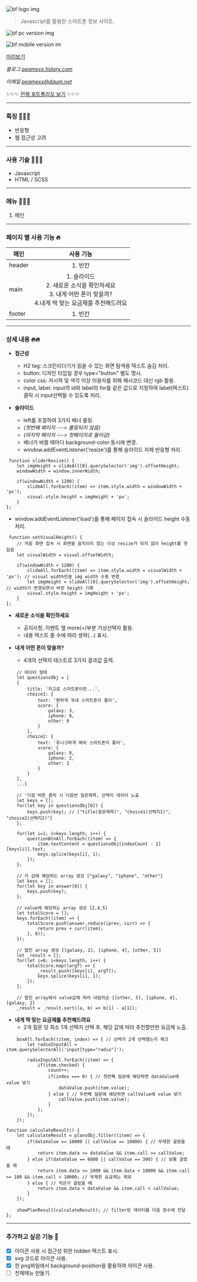 ![bf logo img](https://user-images.githubusercontent.com/38338103/109740606-e2b79300-7c0e-11eb-9bc1-ff047410d28e.jpg)

> Javascript를 활용한 스마트폰 정보 사이트.
 
 
![bf pc version img](https://user-images.githubusercontent.com/38338103/109740659-f82cbd00-7c0e-11eb-99bc-9786bcafad92.jpg)

![bf mobile version im](https://user-images.githubusercontent.com/38338103/110229922-3ba96300-7f50-11eb-9a98-9c91fb71599b.jpg)


[미리보기](https://peamexx.github.io/bf/)

*블로그 [peamexx.tistory.com](http://peamexx.tistory.com)*

*이메일 peamexx@daum.net*

✨✨✨
[전체 포트폴리오 보기](https://peamexx.github.io/me/)
✨✨✨

___

### 특징 🧚🏻‍♀️
- 반응형
- 웹 접근성 고려
___

### 사용 기술 🤸🤸‍♂️
- Javascript
- HTML / SCSS
___

### 메뉴 👩🏻‍💻
1. 메인

___

### 페이지 별 사용 기능 🔥
| 메인  | 사용 기능 |
| ------------- |:-------------:|
| header      | 1. 빈칸     |
| main      | 1. 슬라이드<br /> 2. 새로운 소식을 확인하세요<br /> 3. 내게 어떤 폰이 맞을까?<br /> 4.내게 딱 맞는 요금제를 추천해드려요     |
| footer      | 1. 빈칸 |

___

### 상세 내용 🔥🔥

- **접근성**
    - H2 tag: 스크린리더기가 읽을 수 있는 화면 탐색용 텍스트 숨김 처리.
    - button: 디자인 타입일 경우 type="button" 별도 명시.
    - color css: 저시력 및 색각 이상 이용자를 위해 해시코드 대신 rgb 활용.
    - input, label: input의 id와 label의 for를 같은 값으로 지정하여 label(텍스트)클릭 시 input선택될 수 있도록 처리.

- **슬라이드**
    - left를 조절하여 3가지 배너 롤링.
    - *(첫번째 페이지 ---> 롤링되지 않음)*
    - *(마지막 페이지 ---> 첫페이지로 돌아감)*
    - 배너가 바뀔 때마다 background-color 동시에 변경.
    - window.addEventListener('resize')를 통해 슬라이드 자체 반응형 처리.
~~~
 function sliderResize() {
    let imgHeight = slideAll[0].querySelector('img').offsetHeight;
    windowWidth = window.innerWidth;

    if(windowWidth < 1200) {
        slideAll.forEach((item) => item.style.width = windowWidth + 'px');
        visual.style.height = imgHeight + 'px';
    }
};
~~~

   - window.addEventListener('load')를 통해 페이지 접속 시 슬라이드 height 수동 처리.
~~~
 function setVisualHeight() {
    // 처음 화면 접속 시 화면을 움직이지 않는 이상 resize가 되지 않아 height를 못잡음
    let visualWidth = visual.offsetWidth;

    if(windowWidth < 1200) {
        slideAll.forEach((item) => item.style.width = visualWidth + 'px'); // visual width만큼 img width 수동 변경
        let imgHeight = slideAll[0].querySelector('img').offsetHeight; // width가 변경되면서 바뀐 height 기록
        visual.style.height = imgHeight + 'px';
    }
};
~~~

- **새로운 소식을 확인하세요** 
    - 공지사항, 이벤트 옆 more(+)부분 가상선택자 활용.
    - 내용 텍스트 줄 수에 따라 생략(...) 표시.

- **내게 어떤 폰이 맞을까?**
    - 4개의 선택지 테스트로 3가지 결과값 출력.
```
    // 데이터 형태
    let questionsObj = [
    {
        title: '자고로 스마트폰이란...',
        choice1: {
            text: '편하게 국내 스마트폰이 좋아',
            score: {
                galaxy: 3,
                iphone: 0,
                other: 0
            }
        },
        choice2: {
            text: '유니크하게 해외 스마트폰이 좋아',
            score: {
                galaxy: 0,
                iphone: 2,
                other: 1
            }
        }
    },
    ...]
```

```
    // '다음'버튼 클릭 시 다음번 질문제목, 선택지 데이터 노출
    let keys = [];
    for(let key in questionsObj[0]) {
        keys.push(key); // ["title(질문제목)", "choice1(선택지1)", "choice2(선택지2)"]
    };

    for(let i=1; i<keys.length; i++) {
        questionBtnAll.forEach((item) => {
            item.textContent = questionsObj[indexCount - 1][keys[i]].text;
            keys.splice(keys[i], 1);
        });
    };
```

```
    // 키 값에 해당하는 array 생성 ["galaxy", "iphone", "other"]
    let keys = []; 
    for(let key in answer[0]) {
        keys.push(key);
    };

    // value에 해당하는 array 생성 [2,4,5]
    let totalScore = [];
    keys.forEach((item) => {
        totalScore.push(answer.reduce((prev, curr) => {
            return prev + curr[item];
        }, 0));
    });

    // 합친 array 생성 [[galaxy, 2], [iphone, 4], [other, 5]]
    let _result = [];
    for(let i=0; i<keys.length; i++) {
        totalScore.map((argT) => {
            _result.push([keys[i], argT]);
            keys.splice(keys[i], 1);
        });
    };

    // 합친 array에서 value값에 따라 내림차순 [[other, 5], [iphone, 4], [galaxy, 2]
    _result = _result.sort((a, b) => b[1] - a[1]);
```                           

- **내게 딱 맞는 요금제를 추천해드려요**
    - 2개 질문 당 최소 1개 선택지 선택 후, 해당 값에 따라 추천할만한 요금제 노출.
```
    boxAll.forEach((item, index) => { // 선택지 2개 선택했는지 체크
        let radioInputAll = item.querySelectorAll('input[type="radio"]');

        radioInputAll.forEach((item) => {
            if(item.checked) {
                count++;
                if(index === 0) { // 첫번째 질문에 해당하면 dataValue에 value 넣기
                    dataValue.push(item.value);
                } else { // 두번째 질문에 해당하면 callValue에 value 넣기
                    callValue.push(item.value);
                }
            };
        });
    });
```

```
function calculateResult() {
    let calculateResult = plansObj.filter((item) => {
        if(dataValue == 10000 || callValue == 10000) { // 무제한 골랐을 때
            return item.data >= dataValue && item.call >= callValue;
        } else if(dataValue == 6000 || callValue == 300) { // 보통 골랐을 때
            return item.data >= 2000 && item.data < 10000 && item.call >= 100 && item.call < 10000; // 무제한 요금제는 제외
        } else { // 적은거 골랐을 때
            return item.data < dataValue && item.call < callValue;
        }
    });

    showPlanResult(calculateResult); // filter된 데이터를 다음 함수에 전달
};

```
___

### 추가하고 싶은 기능 👀
- [X] 아이콘 사용 시 접근성 위한 hidden 텍스트 표시.
- [X] svg 코드로 아이콘 사용.
- [X] 한 png파일에서 background-position을 활용하여 아이콘 사용.
- [ ] 전체메뉴 만들기.
